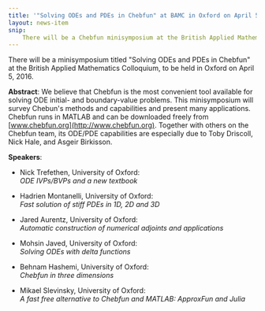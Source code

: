```yaml
---
title: '"Solving ODEs and PDEs in Chebfun" at BAMC in Oxford on April 5, 2016'
layout: news-item
snip:
    There will be a Chebfun minisymposium at the British Applied Mathematics Colloquium in Oxford on April 5, 2016.
---
```


There will be a minisymposium titled "Solving ODEs and PDEs in Chebfun" at the
British Applied Mathematics Colloquium, to be held in Oxford on April 5, 2016.

**Abstract**: We believe that Chebfun is the most convenient tool available for
solving ODE initial- and boundary-value problems.  This minisymposium will
survey Chebun's methods and capabilities and present many applications.
Chebfun runs in MATLAB and can be downloaded freely from
[www.chebfun.org](http://www.chebfun.org).  Together with others on the Chebfun
team, its ODE/PDE capabilities are especially due to Toby Driscoll, Nick Hale,
and Asgeir Birkisson.

**Speakers**:

 * Nick Trefethen, University of Oxford:<br />
   _ODE IVPs/BVPs and a new textbook_

 * Hadrien Montanelli, University of Oxford:<br />
   _Fast solution of stiff PDEs in 1D, 2D and 3D_

 * Jared Aurentz, University of Oxford:<br />
   _Automatic construction of numerical adjoints and applications_

 * Mohsin Javed, University of Oxford:<br />
   _Solving ODEs with delta functions_

 * Behnam Hashemi, University of Oxford:<br />
   _Chebfun in three dimensions_

 * Mikael Slevinsky, University of Oxford:<br />
   _A fast free alternative to Chebfun and MATLAB: ApproxFun and Julia_
